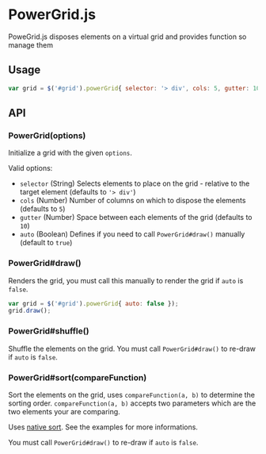 PowerGrid.js
============

PoweGrid.js disposes elements on a virtual grid and provides function so manage them

## Usage

```js
var grid = $('#grid').powerGrid{ selector: '> div', cols: 5, gutter: 10, auto: true });
```

## API

### PowerGrid(options)

  Initialize a grid with the given `options`.

  Valid options:

   - `selector` (String) Selects elements to place on the grid - relative to the target element (defaults to `'> div'`)
   - `cols` (Number) Number of columns on which to dispose the elements (defaults to `5`)
   - `gutter` (Number) Space between each elements of the grid (defaults to `10`)
   - `auto` (Boolean) Defines if you need to call `PowerGrid#draw()` manually (default to `true`)

### PowerGrid#draw()

  Renders the grid, you must call this manually to render the grid if `auto` is `false`.

```js
var grid = $('#grid').powerGrid{ auto: false });
grid.draw();
```

### PowerGrid#shuffle()

  Shuffle the elements on the grid. You must call `PowerGrid#draw()` to re-draw if `auto` is `false`.

### PowerGrid#sort(compareFunction)

  Sort the elements on the grid, uses `compareFunction(a, b)` to determine the sorting order.
  `compareFunction(a, b)` accepts two parameters which are the two elements your are comparing.

  Uses [native sort](https://developer.mozilla.org/en-US/docs/Web/JavaScript/Reference/Global_Objects/Array/sort).
  See the examples for more informations.

  You must call `PowerGrid#draw()` to re-draw if `auto` is `false`.


